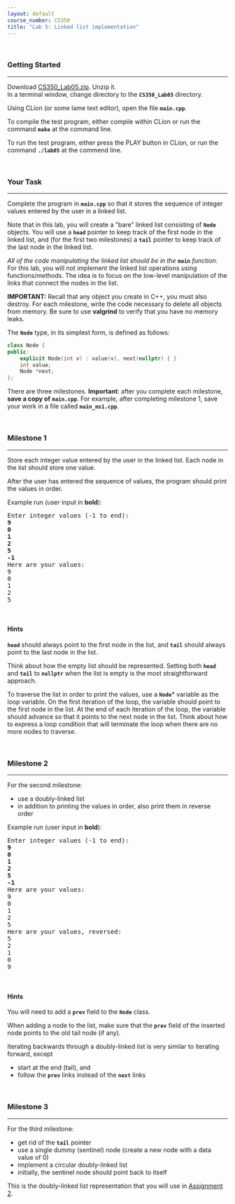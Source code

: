 ```yaml
---
layout: default
course_number: CS350
title: "Lab 5: Linked list implementation"
---
```



<br>

### Getting Started

--- --- --- --- --- --- --- --- --- --- --- --- --- --- --- --- --- --- --- --- --- --- --- ---

Download [CS350_Lab05.zip](CS350_Lab05.zip).  Unzip it.  
In a terminal window, change directory to the **```CS350_Lab05```** directory.

Using CLion (or some lame text editor), open the file **```main.cpp```**.

To compile the test program, either compile within CLion or run the command **```make```** at the command line.

To run the test program, either press the PLAY button in CLion, or run the command **```./lab05```** at the commend line.


<br>

### Your Task

--- --- --- --- --- --- --- --- --- --- --- --- --- --- --- --- --- --- --- --- --- --- --- ---

Complete the program in **```main.cpp```** so that it stores the sequence of integer values entered by the user in 
a linked list.

Note that in this lab, you will create a "bare" linked list
consisting of **```Node```** objects.  You will use a **```head```** pointer to keep track of the first node in the 
linked list, and (for the first two milestones) a **```tail```** pointer to keep track of the last node in the linked list.

*All of the code manipulating the linked list should be in the* **```main```** *function.*  For this lab, you will not 
implement the linked list operations using functions/methods.  The idea is to focus on the low-level manipulation of 
the links that connect the nodes in the list.

**IMPORTANT:** Recall that any object you create in C++, you must also destroy.  For each milestone, write the code
necessary to delete all objects from memory.  Be sure to use **valgrind** to verify that you have no memory leaks.

The **```Node```** type, in its simplest form, is defined as follows:

```cpp
class Node {
public:
    explicit Node(int v) : value(v), next(nullptr) { }
    int value;
    Node *next;
};
```

There are three milestones.  **Important**: after you complete each
milestone, **save a copy of** **```main.cpp```**.  For example, after completing milestone 1, save your work in a file called **```main_ms1.cpp```**.


<br>

### Milestone 1

--- --- --- --- --- --- --- --- --- --- --- --- --- --- --- --- --- --- --- --- --- --- --- ---

Store each integer value entered by the user in the linked list.
Each node in the list should store one value.

After the user has entered the sequence of values, the program
should print the values in order.

Example run (user input in **bold**):

<pre>
Enter integer values (-1 to end):
<b>9</b>
<b>0</b>
<b>1</b>
<b>2</b>
<b>5</b>
<b>-1</b>
Here are your values:
9
0
1
2
5
</pre>



<br>

#### Hints

**```head```** should always point to the first node in the list, and **```tail```** should always point to the last 
node in the list.

Think about how the empty list should be represented.  Setting
both **```head```** and **```tail```** to **```nullptr```** when the list is empty is the most straightforward approach.

To traverse the list in order to print the values, use a **```Node```**\* variable as the loop variable.  On the first
iteration of the loop, the variable should point to the first node in the list.  At the end of each iteration of the
loop, the variable should advance so that it points to the next node in the list.  Think about how to express a loop 
condition that will terminate the loop when there are no more nodes to traverse.



<br>

### Milestone 2

--- --- --- --- --- --- --- --- --- --- --- --- --- --- --- --- --- --- --- --- --- --- --- ---

For the second milestone:

* use a doubly-linked list
* in addition to printing the values in order, also print them in reverse order

Example run (user input in **bold**):

<pre>
Enter integer values (-1 to end):
<b>9</b>
<b>0</b>
<b>1</b>
<b>2</b>
<b>5</b>
<b>-1</b>
Here are your values:
9
0
1
2
5
Here are your values, reversed:
5
2
1
0
9
</pre>



<br>

#### Hints

You will need to add a **```prev```** field to the **```Node```** class.

When adding a node to the list, make sure that the **```prev```** field of the inserted node points to the old 
tail node (if any).

Iterating backwards through a doubly-linked list is very
similar to iterating forward, except

* start at the end (tail), and
* follow the **```prev```** links instead of the **```next```** links



<br>

### Milestone 3

--- --- --- --- --- --- --- --- --- --- --- --- --- --- --- --- --- --- --- --- --- --- --- ---

For the third milestone:

* get rid of the **```tail```** pointer
* use a single dummy (sentinel) node (create a new node with a data value of 0)
* implement a circular doubly-linked list
* initially, the sentinel node should point back to itself

This is the doubly-linked list representation that you will use in [Assignment 2](../assign/assign02.html).

 
